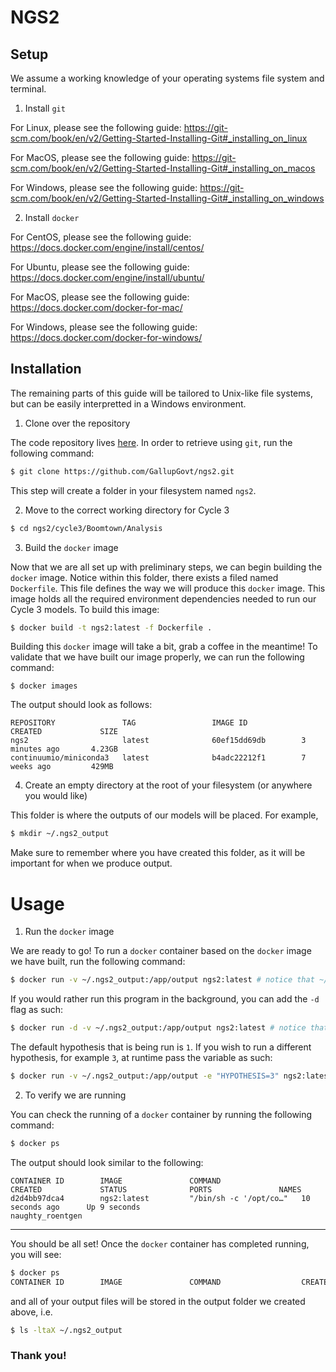 # NGS2

## Setup

We assume a working knowledge of your operating systems file system and terminal.

1. Install `git`

For Linux, please see the following guide: https://git-scm.com/book/en/v2/Getting-Started-Installing-Git#_installing_on_linux

For MacOS, please see the following guide: https://git-scm.com/book/en/v2/Getting-Started-Installing-Git#_installing_on_macos

For Windows, please see the following guide: https://git-scm.com/book/en/v2/Getting-Started-Installing-Git#_installing_on_windows

2. Install `docker`

For CentOS, please see the following guide: https://docs.docker.com/engine/install/centos/

For Ubuntu, please see the following guide: https://docs.docker.com/engine/install/ubuntu/

For MacOS, please see the following guide: https://docs.docker.com/docker-for-mac/

For Windows, please see the following guide: https://docs.docker.com/docker-for-windows/


## Installation

The remaining parts of this guide will be tailored to Unix-like file systems, but can be easily interpretted in a Windows environment.

1. Clone over the repository

The code repository lives [here](https://github.com/GallupGovt/ngs2).  In order to retrieve using `git`, run the following command:

```bash
$ git clone https://github.com/GallupGovt/ngs2.git
```

This step will create a folder in your filesystem named `ngs2`.

2. Move to the correct working directory for Cycle 3

```bash
$ cd ngs2/cycle3/Boomtown/Analysis
```

3. Build the `docker` image

Now that we are all set up with preliminary steps, we can begin building the `docker` image.  Notice within this folder, there exists a filed named `Dockerfile`.  This file defines the way we will produce this `docker` image.  This image holds all the required environment dependencies needed to run our Cycle 3 models.  To build this image:

```bash
$ docker build -t ngs2:latest -f Dockerfile .
```

Building this `docker` image will take a bit, grab a coffee in the meantime!  To validate that we have built our image properly, we can run the following command:

```
$ docker images
```

The output should look as follows:

```
REPOSITORY               TAG                 IMAGE ID            CREATED             SIZE
ngs2                     latest              60ef15dd69db        3 minutes ago       4.23GB
continuumio/miniconda3   latest              b4adc22212f1        7 weeks ago         429MB
```

4. Create an empty directory at the root of your filesystem (or anywhere you would like)

This folder is where the outputs of our models will be placed. For example,

```bash
$ mkdir ~/.ngs2_output
```

Make sure to remember where you have created this folder, as it will be important for when we produce output.

# Usage

1. Run the `docker` image

We are ready to go!  To run a `docker` container based on the `docker` image we have built, run the following command:

```bash
$ docker run -v ~/.ngs2_output:/app/output ngs2:latest # notice that ~/.ngs2_output is the folder we created in the last step
```

If you would rather run this program in the background, you can add the `-d` flag as such:

```bash
$ docker run -d -v ~/.ngs2_output:/app/output ngs2:latest # notice that ~/.ngs2_output is the folder we created in the last step
```

The default hypothesis that is being run is `1`. If you wish to run a different hypothesis, for example `3`, at runtime pass the variable as such:

```bash
$ docker run -v ~/.ngs2_output:/app/output -e "HYPOTHESIS=3" ngs2:latest # notice that ~/.ngs2_output is the folder we created in the last step
```

2. To verify we are running

You can check the running of a `docker` container by running the following command:

```bash
$ docker ps
```

The output should look similar to the following:

```
CONTAINER ID        IMAGE               COMMAND                  CREATED             STATUS              PORTS               NAMES
d2d4bb97dca4        ngs2:latest         "/bin/sh -c '/opt/co…"   10 seconds ago      Up 9 seconds                            naughty_roentgen
```

---

You should be all set!  Once the `docker` container has completed running, you will see:

```bash
$ docker ps
CONTAINER ID        IMAGE               COMMAND                  CREATED             STATUS              PORTS               NAMES
```

and all of your output files will be stored in the output folder we created above, i.e.

```bash
$ ls -ltaX ~/.ngs2_output
```

### Thank you!